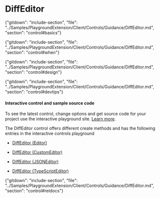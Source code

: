 ﻿# DiffEditor

{"gitdown": "include-section", "file": "../Samples/PlaygroundExtension/Client/Controls/Guidance/DiffEditor.md", "section": "control#basics"}

<!-- TODO get an IMAGE to embed here -->

<!-- TODO get an SAMPLE CODE to embed here -->

{"gitdown": "include-section", "file": "../Samples/PlaygroundExtension/Client/Controls/Guidance/DiffEditor.md", "section": "control#when"}

{"gitdown": "include-section", "file": "../Samples/PlaygroundExtension/Client/Controls/Guidance/DiffEditor.md", "section": "control#design"}

{"gitdown": "include-section", "file": "../Samples/PlaygroundExtension/Client/Controls/Guidance/DiffEditor.md", "section": "control#devtips"}

#### Interactive control and sample source code
To see the latest control, change options and get source code for your project use the interactive playground site.  [Learn more](./top-extensions-controls-playground.md).

The DiffEditor control offers different create methods and has the following entries in the interactive controls playground

*  <a href="https://ms.portal.azure.com/?Microsoft_Azure_Playground=true#blade/Microsoft_Azure_Playground/ControlsIndexBlade/DiffEditor_createEditor_Playground" target="_blank">DiffEditor (Editor)</a>

*  <a href="https://ms.portal.azure.com/?Microsoft_Azure_Playground=true#blade/Microsoft_Azure_Playground/ControlsIndexBlade/DiffEditor_createCustomEditor_Playground" target="_blank">DiffEditor (CustomEditor)</a>

*  <a href="https://ms.portal.azure.com/?Microsoft_Azure_Playground=true#blade/Microsoft_Azure_Playground/ControlsIndexBlade/DiffEditor_createJSONEditor_Playground" target="_blank">DiffEditor (JSONEditor)</a>

*  <a href="https://ms.portal.azure.com/?Microsoft_Azure_Playground=true#blade/Microsoft_Azure_Playground/ControlsIndexBlade/DiffEditor_createTypeScriptEditor_Playground" target="_blank">DiffEditor (TypeScriptEditor)</a>

 


{"gitdown": "include-section", "file": "../Samples/PlaygroundExtension/Client/Controls/Guidance/DiffEditor.md", "section": "control#reldocs"}
